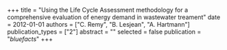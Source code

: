 +++
title = "Using the Life Cycle Assessment methodology for a comprehensive evaluation of energy demand in wastewater treament"
date = 2012-01-01
authors = ["C. Remy", "B. Lesjean", "A. Hartmann"]
publication_types = ["2"]
abstract = ""
selected = false
publication = "*bluefacts*"
+++

